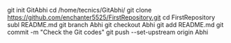 git init GitAbhi
cd /home/tecnics/GitAbhi/
git clone https://github.com/enchanter5525/FirstRepository.git
cd FirstRepository
subl README.md
git branch Abhi
git checkout Abhi
git add README.md
git commit -m "Check the Git codes"
git push --set-upstream origin Abhi